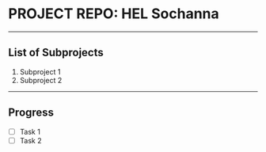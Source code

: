 # PROJECT REPO: HEL Sochanna

---

## List of Subprojects

1. Subproject 1
2. Subproject 2

---

##  Progress

- [ ] Task 1
- [ ] Task 2
